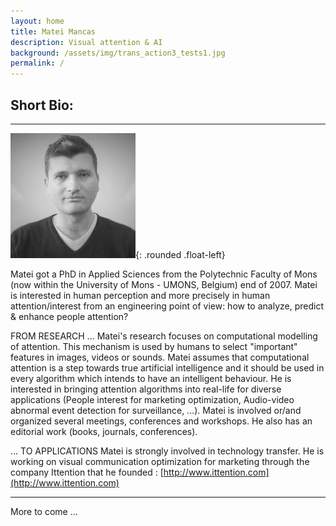 ```yaml
---
layout: home
title: Matei Mancas
description: Visual attention & AI
background: /assets/img/trans_action3_tests1.jpg
permalink: /
---
```



## Short Bio:

---

![alt text](https://raw.githubusercontent.com/numediart/mancas/main/assets/img/matei_mancas.jpg?w=250&fit=crop){: .rounded .float-left}

Matei got a PhD in Applied Sciences from the Polytechnic Faculty of Mons (now within the University of Mons - UMONS, Belgium) end of 2007. 
Matei is interested in human perception and more precisely in human attention/interest from an engineering point of view: how to analyze, predict & enhance people attention?

FROM RESEARCH ...
Matei's research focuses on computational modelling of attention. This mechanism is used by humans to select "important" features in images, videos or sounds. Matei assumes that computational attention is a step towards true artificial intelligence and it should be used in every algorithm which intends to have an intelligent behaviour. He is interested in bringing attention algorithms into real-life for diverse applications (People interest for marketing optimization, Audio-video abnormal event detection for surveillance, ...).
Matei is involved or/and organized several meetings, conferences and workshops. He also has an editorial work (books, journals, conferences).

... TO APPLICATIONS
Matei is strongly involved in technology transfer. He is working on visual communication optimization for marketing through the company Ittention that he founded : [http://www.ittention.com](http://www.ittention.com)

---

More to come ...

